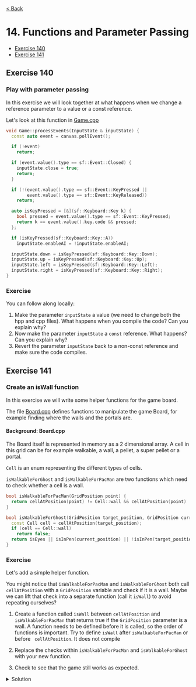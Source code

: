 [< Back](README.md)

# 14. Functions and Parameter Passing

* [Exercise 140](#exercise-140)
* [Exercise 141](#exercise-141)

## Exercise 140

### Play with parameter passing

In this exercise we will look together at what happens when we change a reference
parameter to a value or a const reference.

Let's look at this function in [Game.cpp][1]

```cpp
void Game::processEvents(InputState & inputState) {
  const auto event = canvas.pollEvent();

  if (!event)
    return;

  if (event.value().type == sf::Event::Closed) {
    inputState.close = true;
    return;
  }

  if (!(event.value().type == sf::Event::KeyPressed ||
        event.value().type == sf::Event::KeyReleased))
    return;

  auto isKeyPressed = [&](sf::Keyboard::Key k) {
    bool pressed = event.value().type == sf::Event::KeyPressed;
    return k == event.value().key.code && pressed;
  };

  if (isKeyPressed(sf::Keyboard::Key::A))
    inputState.enableAI = !inputState.enableAI;

  inputState.down = isKeyPressed(sf::Keyboard::Key::Down);
  inputState.up = isKeyPressed(sf::Keyboard::Key::Up);
  inputState.left = isKeyPressed(sf::Keyboard::Key::Left);
  inputState.right = isKeyPressed(sf::Keyboard::Key::Right);
}
```

### Exercise

You can follow along locally:

1. Make the parameter `inputState` a value (we need to change both the hpp and cpp
   files). What happens when you compile the code? Can you explain why?
2. Now make the parameter `inputState` a `const` reference. What happens? Can you
   explain why?
3. Revert the parameter `inputState` back to a non-const reference and make sure the
   code compiles.

## Exercise 141

### Create an isWall function

In this exercise we will write some helper functions for the game board.

The file [Board.cpp][2] defines functions to manipulate the game Board, for example
finding where the walls and the portals are.

#### Background: Board.cpp

The Board itself is represented in memory as a 2 dimensional array. A cell in this
grid can be for example walkable, a wall, a pellet, a super pellet or a portal.

`Cell` is an enum representing the different types of cells.

`isWalkableForGhost` and `isWalkableForPacMan` are two functions which need to check
whether a cell is a wall.

```cpp
bool isWalkableForPacMan(GridPosition point) {
  return cellAtPosition(point) != Cell::wall && cellAtPosition(point) != Cell::pen;
}

bool isWalkableForGhost(GridPosition target_position, GridPosition current_position, bool isEyes) {
  const Cell cell = cellAtPosition(target_position);
  if (cell == Cell::wall)
    return false;
  return isEyes || isInPen(current_position) || !isInPen(target_position);
}
```

### Exercise

Let's add a simple helper function.

You might notice that `isWalkableForPacMan` and `isWalkableForGhost` both
call `cellAtPosition` with a `GridPosition`
variable and check if it is a wall. Maybe we can lift that check into a separate
function (call it `isWall`) to avoid repeating ourselves?

1. Create a function called `isWall` between `cellAtPosition`
   and `isWalkableForPacMan` that returns true if the `GridPosition` parameter is a
   wall. A function needs to be defined before it is called, so the order of functions
   is important. Try to define `isWall` after `isWalkableForPacMan` or before `
   cellAtPosition`. It does not compile

2. Replace the checks within `isWalkableForPacMan` and `isWalkableForGhost` with your
   new function.

3. Check to see that the game still works as expected.

<details>
   <summary>Solution</summary>

```cpp
bool isWall(GridPosition point) {
  return cellAtPosition(point) == Cell::wall;
}

bool isWalkableForPacMan(GridPosition point) {
  return !isWall(point) && cellAtPosition(point) != Cell::pen;
}

bool isWalkableForGhost(GridPosition target_position, GridPosition current_position, bool isEyes) {
  if (isWall(target_position))
    return false;
  return isEyes || isInPen(current_position) || !isInPen(target_position);
}
```
</details>

[1]: ../../lib/Game.cpp
[2]: ../../lib/Board.cpp
